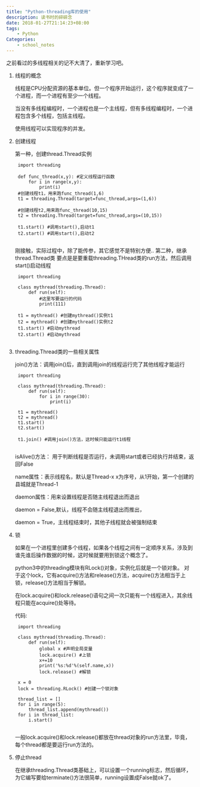 ```yaml
---
title: "Python-threading库的使用"
description: 读书时的碎碎念
date: 2018-01-27T21:14:23+08:00
tags:
    - Python
Categories:
    - school_notes
---
```


之前看过的多线程相关的记不大清了，重新学习吧。

1. 线程的概念

   

   线程是CPU分配资源的基本单位。但一个程序开始运行，这个程序就变成了一个进程，而一个进程有至少一个线程。

   当没有多线程编程时，一个进程也是一个主线程，但有多线程编程时，一个进程包含多个线程，包括主线程。

   使用线程可以实现程序的并发。

2. 创建线程

   第一种，创建thread.Thread实例

   ```
    import threading
   
    def func_thread(x,y): #定义线程运行函数
        for i in range(x,y):
            print(i)
    #创建线程t1，用来跑func_thread(1,6)
    t1 = threading.Thread(target=func_thread,args=(1,6))
   
    #创建线程t2,用来跑func_thread(10,15)
    t2 = threading.Thread(target=func_thread,args=(10,15))
   
    t1.start() #调用start(),启动t1
    t2.start() #调用start(),启动t2
    
   ```

   刚接触，实际过程中，除了能传参，其它感觉不是特别方便.. 第二种，继承thread.Thread类 要点是是要重载threading.THread类的run方法，然后调用start()启动线程

   ```
    import threading
   
    class mythread(threading.Thread):
        def run(self):
            #这里写要运行的代码
            print(111)
   
    t1 = mythread() #创建mythread()实例t1
    t2 = mythread() #创建mythread()实例t2
    t1.start() #启动mythread
    t2.start() #启动mythread
    
   ```

3. threading.Thread类的一些相关属性

   join()方法：调用join()后，直到调用join的线程运行完了其他线程才能运行

   ```
    import threading
   
    class mythread(threading.Thread):
        def run(self):
            for i in range(30):
                print(i)
   
    t1 = mythread()
    t2 = mythread()
    t1.start()
    t2.start()
   
    t1.join() #调用join()方法，这时候只能运行t1线程
    
   ```

   isAlive()方法： 用于判断线程是否运行，未调用start或者已经执行并结束，返回False

   name属性：表示线程名，默认是Thread-x x为序号，从1开始，第一个创建的县城就是Thread-1

   daemon属性：用来设置线程是否随主线程退出而退出

   daemon = False,默认，线程不会随主线程退出而推出，

   daemon = True，主线程结束时，其他子线程就会被强制结束

4. 锁

   如果在一个进程里创建多个线程，如果各个线程之间有一定顺序关系，涉及到谁先谁后操作数据的时候，这时候就要用到锁这个概念了。

   python3中的threading模块有RLock()对象，实例化后就是一个锁对象。
   对于这个lock，它有acquire()方法和release()方法，acquire()方法相当于上锁，release()方法相当于解锁。

   在lock.acquire()和lock.release()语句之间一次只能有一个线程进入，其余线程只能在acquire()处等待。

   代码:

   ```
    import threading
   
    class mythread(threading.Thread):
        def run(self):
            global x #声明全局变量
            lock.acquire() #上锁
            x+=10
            print('%s:%d'%(self.name,x))
            lock.release() #解锁
   
    x = 0
    lock = threading.RLock() #创建一个锁对象
   
    thread_list = []
    for i in range(5):
        thread_list.append(mythread())
    for i in thread_list:
        i.start()
    
   ```

   一般lock.acquire()和lock.release()都放在thread对象的run方法里，毕竟，每个thread都是要运行run方法的。

5. 停止thread

   在继承threading.Thread类基础上，可以设置一个running标志，然后循环，为它编写要给terminate()方法很简单，running设置成False就ok了。